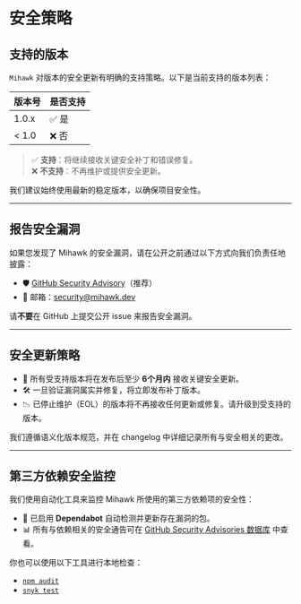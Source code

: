 # 安全策略

## 支持的版本

`Mihawk` 对版本的安全更新有明确的支持策略。以下是当前支持的版本列表：

| 版本号 | 是否支持 |
| ------ | -------- |
| 1.0.x  | ✅ 是    |
| < 1.0  | ❌ 否    |

> ✅ **支持**：将继续接收关键安全补丁和错误修复。  
> ❌ **不支持**：不再维护或提供安全更新。

我们建议始终使用最新的稳定版本，以确保项目安全性。

---

## 报告安全漏洞

如果您发现了 Mihawk 的安全漏洞，请在公开之前通过以下方式向我们负责任地披露：

- 🛡️ [GitHub Security Advisory](https://github.com/Froguard/mihawk/security/advisories)（推荐）
- 📧 邮箱：[security@mihawk.dev](mailto:figure_wf@163.com)

请**不要**在 GitHub 上提交公开 issue 来报告安全漏洞。

---

## 安全更新策略

- 🔐 所有受支持版本将在发布后至少 **6个月内** 接收关键安全更新。
- 🛠️ 一旦验证漏洞属实并修复，将立即发布补丁版本。
- 📉 已停止维护（EOL）的版本将不再接收任何更新或修复。请升级到受支持的版本。

我们遵循语义化版本规范，并在 changelog 中详细记录所有与安全相关的更改。

---

## 第三方依赖安全监控

我们使用自动化工具来监控 Mihawk 所使用的第三方依赖项的安全性：

- 🤖 已启用 **Dependabot** 自动检测并更新存在漏洞的包。
- 📊 所有与依赖相关的安全通告可在 [GitHub Security Advisories 数据库](https://github.com/Froguard/mihawk/security/advisories) 中查看。

你也可以使用以下工具进行本地检查：

- [`npm audit`](https://docs.npmjs.com/cli/v8/commands/npm-audit)
- [`snyk test`](https://support.snyk.io/hc/en-us/articles/360004002698-Snyk-CLI-commands)
